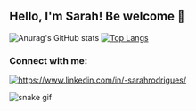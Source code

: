## Hello, I'm Sarah! Be welcome 🖖

![Anurag's GitHub stats](https://github-readme-stats.vercel.app/api?username=sarah-rfs&show_icons=true&theme=moltack)
[![Top Langs](https://github-readme-stats.vercel.app/api/top-langs/?username=sarah-rfs&layout=compact&theme=moltack)](https://github.com/sarah-rfs/github-readme-stats)


<h3 align="left">Connect with me:</h3>
<p align="left">
<a href="https://www.linkedin.com/in/-sarahrodrigues/" target="_blank"><img align="center" src="https://img.icons8.com/external-justicon-lineal-color-justicon/64/000000/external-linkedin-social-media-justicon-lineal-color-justicon.png" alt="https://www.linkedin.com/in/-sarahrodrigues/"/></a>
</p>

![snake gif](https://github.com/sarah-rfs/sarah-rfs/blob/output/github-contribution-grid-snake.gif)
